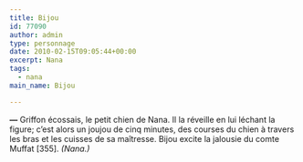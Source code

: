 ```yaml
---
title: Bijou
id: 77090
author: admin
type: personnage
date: 2010-02-15T09:05:44+00:00
excerpt: Nana
tags:
  - nana
main_name: Bijou

---
```

**—** Griffon écossais, le petit chien de Nana. Il la réveille en lui léchant la figure; c&rsquo;est alors un joujou de cinq minutes, des courses du chien à travers les bras et les cuisses de sa maîtresse. Bijou excite la jalousie du comte Muffat [355]. _(Nana.)_